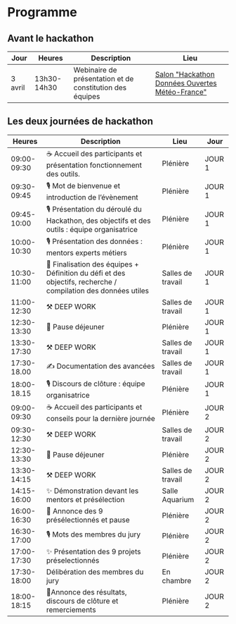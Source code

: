 # Programme

## Avant le hackathon

| Jour     | Heures      | Description                                              | Lieu                                                                                                                                                                   |
| -------- | ----------- | -------------------------------------------------------- | ---------------------------------------------------------------------------------------------------------------------------------------------------------------------- |
| 3 avril  | 13h30-14h30 | Webinaire de présentation et de constitution des équipes | [Salon "Hackathon Données Ouvertes Météo-France"](https://webinaire.numerique.gouv.fr/meeting/signin/31695/creator/1000/hash/071b39912b67c3d37dfc33e6f5f5fd83753187fc) |

## Les deux journées de hackathon

| Heures      | Description                                                                                                   | Lieu              | Jour   |
| ----------- | ------------------------------------------------------------------------------------------------------------- | ----------------- | ------ |
| 09:00-09:30 | ☕️ Accueil des participants et présentation fonctionnement des outils.                                        | Plénière          | JOUR 1 |
| 09:30-09:45 | 🎙 Mot de bienvenue et introduction de l’évènement                                                            | Plénière          | JOUR 1 |
| 09:45-10:00 | 🎙 Présentation du déroulé du Hackathon, des objectifs et des outils : équipe organisatrice                   | Plénière          | JOUR 1 |
| 10:00-10:30 | 🎙 Présentation des données : mentors experts métiers                                                         | Plénière          | JOUR 1 |
| 10:30-11:00 | 💭 Finalisation des équipes + Définition du défi et des objectifs, recherche / compilation des données utiles | Salles de travail | JOUR 1 |
| 11:00-12:30 | ⚒ DEEP WORK                                                                                                   | Salles de travail | JOUR 1 |
| 12:30-13:30 | 🍜 Pause déjeuner                                                                                             | Plénière          | JOUR 1 |
| 13:30-17:30 | ⚒ DEEP WORK                                                                                                   | Salles de travail | JOUR 1 |
| 17:30-18.00 | ✍️ Documentation des avancées                                                                                 | Salles de travail | JOUR 1 |
| 18:00-18.15 | 🎙 Discours de clôture : équipe organisatrice                                                                 | Plénière          | JOUR 1 |
| 09:00-09:30 | ☕️ Accueil des participants et conseils pour la dernière journée                                              | Plénière          | JOUR 2 |
| 09:30-12:30 | ⚒ DEEP WORK                                                                                                   | Salles de travail | JOUR 2 |
| 12:30-13:30 | 🍜 Pause déjeuner                                                                                             | Plénière          | JOUR 2 |
| 13:30-14:15 | ⚒ DEEP WORK                                                                                                   | Salles de travail | JOUR 2 |
| 14:15-16:00 | ✨ Démonstration devant les mentors et présélection                                                            | Salle Aquarium    | JOUR 2 |
| 16:00-16:30 | 🥁 Annonce des 9 présélectionnés et pause                                                                     | Plénière          | JOUR 2 |
| 16:30-17:00 | 🎙 Mots des membres du jury                                                                                   | Plénière          | JOUR 2 |
| 17:00-17:30 | ✨ Présentation des 9 projets préselectionnés                                                                  | Plénière          | JOUR 2 |
| 17:30-18:00 | Délibération des membres du jury                                                                              | En chambre        | JOUR 2 |
| 18:00-18:15 | 🥁Annonce des résultats, discours de clôture et remerciements                                                 | Plénière          | JOUR 2 |
